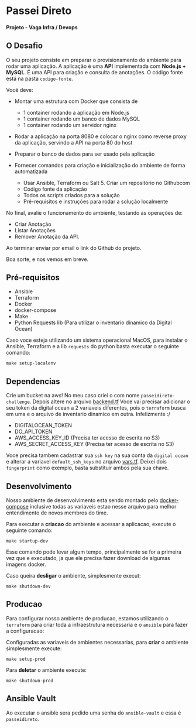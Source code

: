 # Passei Direto
#### Projeto - Vaga Infra / Devops

## O Desafio

O seu projeto consiste em preparar o provisionamento do ambiente para rodar uma aplicação. A aplicação é uma **API** implementada com ​**Node.js​ + ​MySQL​**. É uma API para criação e
consulta de anotações. O código fonte está na pasta `codigo-fonte`.

Você deve:

* Montar uma estrutura com ​Docker​ que consista de
  * 1 container rodando a aplicação em ​Node.js
  * 1 container rodando um banco de dados ​MySQL
  * 1 container rodando um servidor ​nginx

* Rodar a aplicação na porta 8080 e colocar o ​nginx ​como reverse proxy da aplicação, servindo a API na porta 80 do host

* Preparar o banco de dados para ser usado pela aplicação

* Fornecer comandos para criação e inicialização do ambiente de forma automatizada
  * Usar ​Ansible​,​ Terraform ​ou ​Salt 5. Criar um repositório no ​Github ​com
  * Código fonte da aplicação
  * Todos os scripts criados para a solução
  * Pré-requisitos e instruções para rodar a solução localmente

No final, avalie o funcionamento do ambiente, testando as operações de:

* Criar Anotação
* Listar Anotações
* Remover Anotação da API.

Ao terminar enviar por email o link do ​Github ​do projeto. 

Boa sorte, e nos vemos em breve.

## Pré-requisitos

* Ansible
* Terraform
* Docker
* docker-compose
* Make
* Python Requests lib (Para utilizar o inventario dinamico da Digital Ocean)

Caso voce esteja utilizando um sistema operacional MacOS, para instalar o Ansible, Terraform e a lib `requests` do python basta executar o seguinte comando:

```make
make setup-localenv
```

## Dependencias

Crie um bucket na aws! No meu caso criei o com nome `passeidireto-challenge`. Depois altere no arquivo [backend.tf](./terraform/backend.tf)
Voce vai precisar adicionar o seu token da digital ocean a 2 variaveis diferentes, pois o `terraform` busca em uma e o arquivo de inventario dinamico em outra. Infelizmente :/ 

* DIGITALOCEAN_TOKEN
* DO_API_TOKEN
* AWS_ACCESS_KEY_ID (Precisa ter acesso de escrita no S3)
* AWS_SECRET_ACCESS_KEY (Precisa ter acesso de escrita no S3)

Voce precisa tambem cadastrar sua `ssh key` na sua conta da `digital ocean` e alterar a variavel `default_ssh_keys` no arquivo [vars.tf](./terraform/vars.tf). Deixei  dois `fingerprint` como exemplo, basta substituir ambos pela sua chave.

## Desenvolvimento

Nosso ambiente de desenvolvimento esta sendo montado pelo [docker-compose](./docker-compose.yml) inclusive todas as variaveis estao nesse arquivo para melhor entendimento de novos membros do time.

Para executar a **criacao** do ambiente e acessar a aplicacao, execute o seguinte comando:

```make
make startup-dev
```
Esse comando pode levar algum tempo, principalmente se for a primeira vez que e executado, ja que ele precisa fazer download de algumas imagens docker.


Caso queira **desligar** o ambiente, simplesmente execut:

```make
make shutdown-dev
```

## Producao

Para configurar nosso ambiente de producao, estamos utilizando o `terraform` para criar toda a infraestrutura necessaria e o `ansible` para fazer a configuracao:

Configuradas as variaveis de ambientes necessarias, para **criar** o ambiente simplesmente execute:

```make
make setup-prod
```

Para **deletar** o ambiente execute:

```make
make shutdown-prod
```

## Ansible Vault

Ao executar o ansible sera pedido uma senha do `ansible-vault` e essa é `passeidireto`.